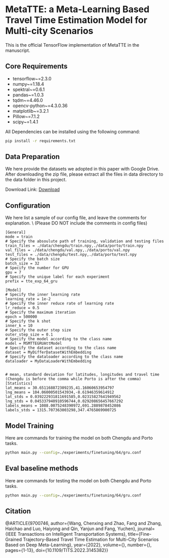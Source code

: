 # MetaTTE: a Meta-Learning Based Travel Time Estimation Model for Multi-city Scenarios

This is the official TensorFlow implementation of MetaTTE in the manuscript.

## Core Requirements
- tensorflow~=2.3.0
- numpy~=1.18.4
- spektral~=0.6.1
- pandas~=1.0.3
- tqdm~=4.46.0
- opencv-python~=4.3.0.36
- matplotlib~=3.2.1
- Pillow~=7.1.2
- scipy~=1.4.1

All Dependencies can be installed using the following command:
```bash
pip install -r requirements.txt
```

## Data Preparation
We here provide the datasets we adopted in this paper with Google Drive. After downloading the zip file, please extract all the files in data directory to the data folder in this project.

Download Link: <a href="https://drive.google.com/file/d/1KiiSnx5x6f8B-pkkZEk7QYHIHg7I-zp8/view?usp=sharing">Download</a>

## Configuration

We here list a sample of our config file, and leave the comments for explanation. \ 
(Please DO NOT include the comments in config files)

```
[General]
mode = train
# Specify the absoulute path of training, validation and testing files
train_files = ./data/chengdu/train.npy,./data/porto/train.npy
val_files = ./data/chengdu/val.npy,./data/porto/val.npy
test_files = ./data/chengdu/test.npy,./data/porto/test.npy
# Specify the batch size
batch_size = 32
# Specify the number for GPU
gpu = 7
# Specify the unique label for each experiment
prefix = tte_exp_64_gru

[Model]
# Specify the inner learning rate
learning_rate = 1e-2
# Specify the inner reduce rate of learning rate
lr_reduce = 0.5
# Specify the maximum iteration
epoch = 500000
# Specify the k shot
inner_k = 10
# Specify the outer step size
outer_step_size = 0.1
# Specify the model according to the class name
model = MSMTTEGRUAttModel
# Specify the dataset according to the class name
dataset = MyDifferDatasetWithEmbedding
# Specify the dataloader according to the class name
dataloader = MyDataLoaderWithEmbedding


# mean, standard deviation for latitudes, longitudes and travel time (Chengdu is before the comma while Porto is after the comma)
[Statistics]
lat_means = 30.651168872309235,41.16060653954797
lng_means = 104.06000501543934,-8.61946359614912
lat_stds = 0.039222931811691585,0.02315827641949562
lng_stds = 0.045337940910596744,0.029208656457667292
labels_means = 1088.0075248390972,691.2889878452086
labels_stds = 1315.707363003298,347.4765869900725

```

## Model Training

Here are commands for training the model on both Chengdu and Porto tasks. 

```bash
python main.py --config=./experiments/finetuning/64/gru.conf
```

## Eval baseline methods
Here are commands for testing the model on both Chengdu and Porto tasks. 
```bash
python main.py --config=./experiments/finetuning/64/gru.conf
```
## Citation

@ARTICLE{9700746,  author={Wang, Chenxing and Zhao, Fang and Zhang, Haichao and Luo, Haiyong and Qin, Yanjun and Fang, Yuchen},  journal={IEEE Transactions on Intelligent Transportation Systems},   title={Fine-Grained Trajectory-Based Travel Time Estimation for Multi-City Scenarios Based on Deep Meta-Learning},   year={2022},  volume={},  number={},  pages={1-13},  doi={10.1109/TITS.2022.3145382}}
